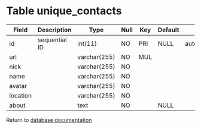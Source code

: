 Table unique_contacts
=====================

| Field    | Description      | Type         | Null | Key | Default | Extra          |
|----------|------------------|--------------|------|-----|---------|----------------|
| id       | sequential ID    | int(11)      | NO   | PRI | NULL    | auto_increment |
| url      |                  | varchar(255) | NO   | MUL |         |                |
| nick     |                  | varchar(255) | NO   |     |         |                |
| name     |                  | varchar(255) | NO   |     |         |                |
| avatar   |                  | varchar(255) | NO   |     |         |                |
| location |                  | varchar(255) | NO   |     |         |                |
| about    |                  | text         | NO   |     | NULL    |                |

Return to [database documentation](help/database)
